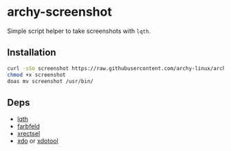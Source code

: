 # archy-screenshot

Simple script helper to take screenshots with `lqth`.

## Installation

```sh
curl -sSo screenshot https://raw.githubusercontent.com/archy-linux/archy-screenshot/aurora/screenshot.sh
chmod +x screenshot
doas mv screenshot /usr/bin/
```

## Deps

* [lqth][lqth]
* [farbfeld][farbfeld]
* [xrectsel][xrectsel]
* [xdo][xdo] or [xdotool][xdotool]

[lqth]: https://github.com/0x61nas/lqth
[xrectsel]: https://github.com/ropery/xrectsel
[xdotool]: https://github.com/jordansissel/xdotool
[xdo]: https://github.com/baskerville/xdo
[farbfeld]: https://tools.suckless.org/farbfeld
